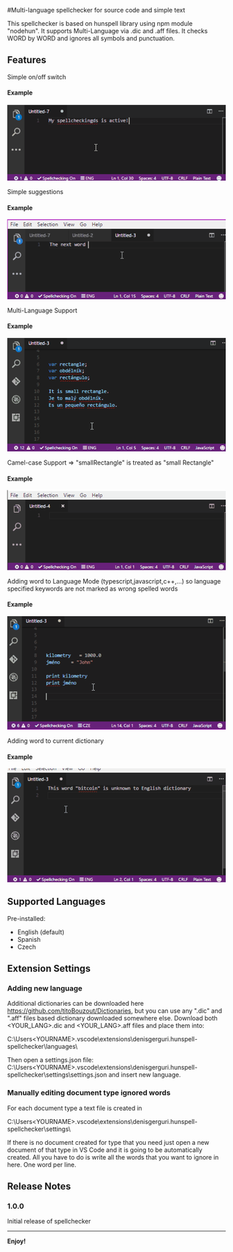 #Multi-language spellchecker for source code and simple text

This spellchecker is based on hunspell library using npm module "nodehun". It supports Multi-Language via .dic and .aff files.
It checks WORD by WORD and ignores all symbols and punctuation.

## Features

Simple on/off switch 

#### Example
![Example](https://raw.githubusercontent.com/neutronka/hunspell-spellchecker/new/images/switch.gif)

Simple suggestions

#### Example
![Example](https://raw.githubusercontent.com/neutronka/hunspell-spellchecker/new/images/suggestions.gif)


Multi-Language Support

#### Example
![Example](https://raw.githubusercontent.com/neutronka/hunspell-spellchecker/new/images/multilangsupport.gif)


Camel-case Support => "smallRectangle" is treated as "small Rectangle"

#### Example
![Example](https://raw.githubusercontent.com/neutronka/hunspell-spellchecker/new/images/camelcase.gif)


Adding word to Language Mode (typescript,javascript,c++,...) so language specified keywords are not marked as wrong spelled words 

#### Example
![Example](https://raw.githubusercontent.com/neutronka/hunspell-spellchecker/new/images/addwordlang.gif)


Adding word to current dictionary

#### Example
![Example](https://raw.githubusercontent.com/neutronka/hunspell-spellchecker/new/images/addworddictionary.gif)


## Supported Languages

Pre-installed:

* English (default) 
* Spanish
* Czech




## Extension Settings

### Adding new language

Additional dictionaries can be downloaded here https://github.com/titoBouzout/Dictionaries, but you can use any ".dic" and ".aff" files based dictionary downloaded somewhere else.
Download both <YOUR_LANG>.dic and <YOUR_LANG>.aff files and place them into:

C:\Users\<YOURNAME>\.vscode\extensions\denisgerguri.hunspell-spellchecker\languages\


Then open a settings.json file:
C:\Users\<YOURNAME>\.vscode\extensions\denisgerguri.hunspell-spellchecker\settings\settings.json and insert new language.



### Manually editing document type ignored words

For each document type a text file is created in 

C:\Users\<YOURNAME>\.vscode\extensions\denisgerguri.hunspell-spellchecker\settings\

If there is no document created for type that you need just open a new document of that type in VS Code and it is going to be automatically created.
All you have to do is write all the words that you want to ignore in here. One word per line.


## Release Notes


### 1.0.0

Initial release of spellchecker


-----------------------------------------------------------------------------------------------------------

**Enjoy!**